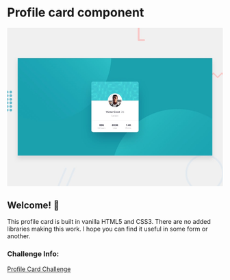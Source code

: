# Profile card component

![Design preview for the Profile card component coding challenge](./design/desktop-preview.jpg)

## Welcome! 👋

This profile card is built in vanilla HTML5 and CSS3. There are no added libraries making this work. I hope you can find it useful in some form or another.

### Challenge Info:

[Profile Card Challenge](https://www.frontendmentor.io/challenges/profile-card-component-cfArpWshJ)

